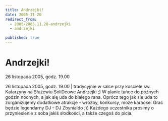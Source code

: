 ```yaml
---
title: Andrzejki!
date: 2005-11-20
redirect_from: 
  - 2005/2005.11.20-andrzejki
  - andrzejki

published: true
---
```




# Andrzejki!

<time>26 listopada 2005, godz. 19.00</time>

26 listopada 2005, godz. 19.00 | tradycyjnie w salce przy kosciele św. Katarzyny na Służewiu SoliDeowe Andrzejki ;) W planie tańce do późnych godzin nocnych, a jak się uda do bialego rana. Oprócz tego jak sie uda to zorganizujemy dodatkowe atrakcje - wróżby, konkursy, może karaoke. Grać będzie legendarny DJ - DJ Zbynialdo ;)) Każdego uczestnika prosimy o przyniesienie z soba jakiś słodkości, a także czegoś do picia.

<!--CONTENT FROM OLD SERVER (jos before 2013): 26 listopada 2005, godz. 19.00 | tradycyjnie w salce przy kosciele św. Katarzyny na Służewiu SoliDeowe Andrzejki ;) W planie tańce do późnych godzin nocnych, a jak się uda do bialego rana. Oprócz tego jak sie uda to zorganizujemy dodatkowe atrakcje - wróżby, konkursy, może karaoke. Grać będzie legendarny DJ - DJ Zbynialdo ;)) Każdego uczestnika prosimy o przyniesienie z soba jakiś słodkości, a także czegoś do picia.
-->

<!--{{json:{"created_date":"2005-11-20 21:00:53","publish_down":"0000-00-00 00:00:00","id":"275"}}}-->